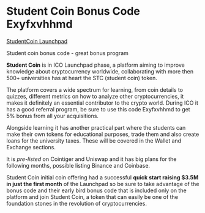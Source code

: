 # Student Coin Bonus Code Exyfxvhhmd

[StudentCoin Launchpad](https://studentcoin.app/?ref=Exyfxvhhmd)

Student coin bonus code - great bonus program

**Student Coin** is in ICO Launchpad phase, a platform aiming to improve knowledge about cryptocurrency worldwide, collaborating with more then 500+ universities has at heart the STC (student coin) token.

The platform covers a wide spectrum for learning, from coin details to quizzes, different metrics on how to analyze other cryptocurrencies, it makes it definitely an essential contributor to the crypto world.
During ICO it has a good referral program, be sure to use this code Exyfxvhhmd to get 5% bonus from all your acquisitions.

Alongside learning it has another practical part where the students can make their own tokens for educational purposes, trade them and also create loans for the university taxes. These will be covered in the Wallet and Exchange sections.

It is *pre-listed* on Cointiger and Uniswap and it has big plans for the following months, possible listing Binance and Coinbase.

Student Coin initial coin offering had a successful **quick start raising $3.5M in just the first month** of the Launchpad so be sure to take advantage of the bonus code and their early bird bonus code that is included only on the platform and join Student Coin, a token that can easily be one of the foundation stones in the revolution of cryptocurrencies.


<!-- Global site tag (gtag.js) - Google Analytics -->
<script async src="https://www.googletagmanager.com/gtag/js?id=UA-194571179-2">
</script>
<script>
  window.dataLayer = window.dataLayer || [];
  function gtag(){dataLayer.push(arguments);}
  gtag('js', new Date());

  gtag('config', 'UA-194571179-2');
</script>
